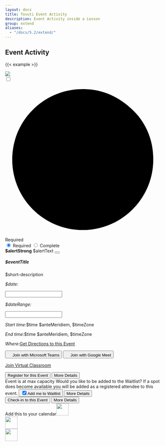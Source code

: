 ```yaml
---
layout: docs
title: Tovuti Event Activity
description: Event Activity inside a Lesson
group: extend
aliases:
  - "/docs/5.2/extend/"
---
```




## Event Activity

<!-- markdownlint-disable -->
{{< example >}}
  <div class="row gap-2">
    <div class="col-12 d-flex flex-fill col-lg-8">
      <div class="border rounded shadow-sm">
        <div class="card border border-0 overflow-hidden">
          <div class="row g-0">
            <div class="col-lg-2 d-sm-block border border-0 position-relative">
              <img src="/docs/5.2/assets/img/tovuti/space3.jpg"
                class="border border-0 d-sm-blocks object-fit-cover img-fluid border-0 h-100">
              <div class="position-absolute top-0 start-0 rounded mx-2 my-2 p-2" x-ref="picker" type="span">
              <label class="toggleButton">
                  <input type="checkbox">
                  <div><svg viewBox="0 0 44 44"><path d="M14,24 L21,31 L39.7428882,11.5937758 C35.2809627,6.53125861 30.0333333,4 24,4 C12.95,4 4,12.95 4,24 C4,35.05 12.95,44 24,44 C35.05,44 44,35.05 44,24 C44,19.3 42.5809627,15.1645919 39.7428882,11.5937758" transform="translate(-2.000000, -2.000000)"></path></svg></div>Required</label></div>
            </div>
            <div class="col-lg-10 p-0">
            <div class="btn-group-vertical w-100 rounded-0 border-bottom" role="group" aria-label="Horizontal radio toggle button group">
  <input type="radio" class="btn-check" name="vbtn-radio" id="vbtn-radio1" autocomplete="off" checked>
  <label class="btn bg-danger bg-opacity-25 text-danger rounded-0 border-0" for="vbtn-radio1"><i class="fa fa-circle-xmark me-2"></i>Required</label>
  <input type="radio" class="btn-check text-success" name="vbtn-radio" id="vbtn-radio2" autocomplete="off">
  <label class="btn bg-success bg-opacity-25 text-success rounded-0 border-0" for="vbtn-radio2"><i class="fa fa-circle-check me-2"></i>Complete</label>
</div>
              <div class="alert alert-warning alert-dismissible fade show rounded-0 text-start mb-0" role="alert">
                <strong>$alertStrong</strong> $alertText
                <button type="button" class="btn-close" data-bs-dismiss="alert" aria-label="Close"></button>
              </div>
              <div class="card-body p-0">
                <div class="p-4 text-start">
                  <h5 class="card-title" contenteditable="true">$eventTitle<div class="isEditable"></div></h5>
                  <p class="position-relative mb-0" contenteditable="true">$short-description<span class="isEditable"></span></p>
                </div>
                <div class="hstack flex-wrap gap-1 p-3 w-100 border-top">
                      <div class="d-flex flex-wrap" x-data="{ value: ['11/09/2022'],
                              init() {
                                  let picker = flatpickr(this.$refs.picker, {
                                      dateFormat: 'm/d/Y',
                                      defaultDate: this.value,
                                      onChange: (date, dateString) => {
                                          this.value = dateString.split(' to ')  } })
                                  this.$watch('value', () => picker.setDate(this.value)) }, }">
                          <p class="ps-2 py-2 my-0"><i class="fa fa-calendar me-2"></i><em class="fw-bold fst-normal me-1">$date:</em></p>
                          <input class="border-0 ps-0 w-auto" x-ref="picker" type="text">
                      </div>
                      <div class="d-flex w-100 justify-content-start" x-data="{ value: ['11/09/2022', ' 11/27/2022'],
                              init() {
                                  let picker = flatpickr(this.$refs.picker, {
                                       mode: 'range',
                                      dateFormat: 'm/d/Y',
                                      defaultDate: this.value,
                                      onChange: (date, dateString) => {
                                          this.value = dateString.split(' to ')  } })
                                  this.$watch('value', () => picker.setDate(this.value)) }, }">
                          <p class="ps-2 py-2 my-0 text-start"><i class="fa fa-calendar me-2"></i><em class="fw-bold fst-normal me-1">$dateRange:</em></p>
                          <input class="border-0 ps-0 w-auto align-item-start" x-ref="picker" type="text">
                      </div>
                      <p class="ps-2 py-2 my-0 text-start w-100"><i class="fa fa-clock me-2"></i><em
                      class="fw-bold fst-normal me-1 w-100">Start time:</em>$time $anteMeridiem, $timeZone</p>
                      <p class="ps-2 py-2 my-0 text-start w-100"><i class="fa fa-alarm-clock me-2"></i><em
                      class="fw-bold fst-normal me-1">End time:</em>$time $anteMeridiem, $timeZone</p>
                      <p class="ps-2 py-2 my-0 text-start"><i class="fa fa-map me-2"></i><em
                      class="fw-bold fst-normal me-1">Where:</em><a href="">Get Directions to this Event</a></p>
                      <button type="button" class="btn btn-link ps-2 py-2 d-flex gap-2 justify-content-start align-items-center w-100"><img src="/docs/5.2/assets/img/tovuti/logos/teams.svg" class="object-fit-cover img-fluid text-decoration-none" style="height: 16px;">Join with Microsoft Teams</button>
                      <button type="button" class="btn btn-link ps-2 py-2 d-flex gap-2 justify-content-start align-items-center w-100"><img src="/docs/5.2/assets/img/tovuti/logos/g-meet.svg" class="object-fit-cover img-fluid text-decoration-none" style="height: 16px;">Join with Google Meet</button>
                      <p class="ps-2 py-2 my-0 w-100 text-start"><i class="fa fa-circle-video me-2"></i><a href="">Join Virtual Classroom</a></p>
                </div>
                <div
                  class="hstack bg-light flex-wrap gap-3 p-3 w-100 border-top align-items-bottom justify-content-between h-100">
                  <button type="button"
                    class="btn btn-link  text-decoration-none d-flex gap-2 justify-content-center align-items-center"><i
                      class="fa fa-right-to-bracket"></i>Register for this Event</button>
                  <button type="button" class="btn btn-brand-white border text-black text-decoration-none d-flex gap-2 justify-content-center align-items-center ps-2"><i class="fa fa-arrow-right"></i>More Details</button>
                </div>
                <div
                  class="hstack bg-light flex-wrap gap-3 p-3 w-100 border-top align-items-bottom justify-content-between h-100">
                  <span
                    class="bg-danger bg-opacity-10 p-2 rounded text-danger text-decoration-none d-flex gap-2 justify-content-center align-items-center"><i
                      class="fa fa-circle-xmark"></i>Event is at max capacity</span>
                  <span
                    class="text-start">Would you like to be added to the Waitlist? If a spot does become available you will be added as a registered attendee to this event.</span>
                  <button type="button" class="btn bg-warning border border-warning bg-opacity-10 text-black text-decoration-none d-flex gap-2 justify-content-center align-items-center ps-2"><input class="form-check-input m-0 p-22" type="checkbox" value="" id="flexCheckChecked" checked><label class="form-check-label" for="flexCheckChecked">Add me to Waitlist</label></button>
                  <button type="button" class="btn btn-brand-white border text-black text-decoration-none d-flex gap-2 justify-content-center align-items-center ps-2"><i class="fa fa-arrow-right"></i>More Details</button>
                </div>
                <div
                  class="hstack bg-light flex-wrap gap-3 p-3 w-100 border-top align-items-bottom justify-content-between h-100">
                  <button type="button"
                    class="btn btn-link  text-decoration-none d-flex gap-2 justify-content-center align-items-center"><i
                      class="fa-solid fa-check-to-slot"></i>Check-in to this Event</button>
                  <button type="button" class="btn btn-brand-white border text-black text-decoration-none d-flex gap-2 justify-content-center align-items-center ps-2"><i class="fa fa-arrow-right"></i>More Details</button>
                </div>
                <div class="hstack flex-wrap gap-1 p-3 w-100 border-top justify-content-evenly text-center"><span class="w-100 mb-2" data-ace='{"title":"$eventName","desc":"Event 2 description","location":"Location of Event 2","time":{"start":"March 27, 2016 12:00:00", "end":"November 10th, 2022 14:00:00", "zone":"+05:30"}, "organizer":{"name":"Tovuti LMS", "email": "bryan@tovutiteam.com"}}'>Add this to your calendar</span><a><img src="/docs/5.2/assets/img/tovuti/calendar/calendar_google.svg" class="w-auto" style="height:40px;"></a><div class="vr"></div><a><img src="/docs/5.2/assets/img/tovuti/calendar/calendar_iCloud.svg" class="w-auto" style="height:40px;"></a><div class="vr"></div><a><img src="/docs/5.2/assets/img/tovuti/calendar/calendar_yahoo.svg" class="w-auto" style="height:40px;"></a></div>
                <script>
                  $( ".addToCal" ).on( "click", function(){
                      $( this ).toggleClass( "open" );
                  } );

                  $( ".addToCalOptions a" ).on( "click", function(){
                      var $this = $( this ),
                          data = $this.closest( ".container" ).find( "button" ).data( "ace" ),
                          type = $this.data( "type" ),
                          url = "";
                      // console.log( data );
                      console.log( type );
                      switch( type ){
                          case "google":
                              url = getUrl_google( data );
                              break;
                          case "yahoo":
                              url = getUrl_yahoo( data );
                              break;
                          case "hotmail":
                              url = getUrl_hotmail( data );
                              break;
                          case "ics":
                              // Logic to download ics file.
                              break;
                          default:
                              break;
                      }
                      console.log( url );
                      window.open( url, '_blank' );
                  } );


                  function getUrl_google( data ) {
                      var url = 'https://www.google.com/calendar/event?action=TEMPLATE';
                      url += '&text=' + encodeURIComponent(data.title);
                      url += '&details=' + encodeURIComponent(data.desc);
                      url += '&location=' + encodeURIComponent(data.location);
                      url += '&dates=' + encodeURIComponent(_getUTCTime(data.time.start, data.time.zone) + '/' + _getUTCTime(data.time.end, data.time.zone));  // time needs to be sent as UTC and let Google handle converting to local
                      url += '&sprop=website:' + encodeURIComponent(data.url);
                      url += '&sprop=name:' + encodeURIComponent(data.organizer.name);
                      return url;
                  }
                  function getUrl_yahoo( data ) {
                      var url = 'http://calendar.yahoo.com?v=60';
                      url += '&TITLE=' + encodeURIComponent(data.title);
                      url += '&DESC=' + encodeURIComponent(data.desc);
                      url += '&URL=' + encodeURIComponent(data.url);
                      url += '&in_loc=' + encodeURIComponent(data.location);
                      url += '&ST=' + _getUTCTime(data.time.start, data.time.zone);
                      url += '&DUR=' + _getDateDiff(data.time.start, data.time.end);
                      return url;
                  }
                  function getUrl_hotmail( data ) {
                      var url = 'https://bay02.calendar.live.com/calendar/calendar.aspx?rru=addevent';
                      url += '&dtstart=' + _getUTCTime(data.time.start, data.time.zone);
                      url += '&dtend=' + _getUTCTime(data.time.end, data.time.zone);
                      url += '&summary=' + encodeURIComponent(data.title);
                      url += '&location=' + encodeURIComponent(data.location);
                      url += '&description=' + encodeURIComponent(data.desc);
                      url += '&allday=' + "false";
                      url += '&uid=' + "";
                      return url;
                  }

                  function _getUTCTime( dateObj, zone ) {
                      var newDateObj = _adjustToUTC(dateObj, zone);
                      return _getDatePart(newDateObj.getFullYear(),4) + _getDatePart(newDateObj.getMonth()+1,2) + _getDatePart(newDateObj.getDate(),2) + 'T' + _getDatePart(newDateObj.getHours(),2) + _getDatePart(newDateObj.getMinutes(),2) + _getDatePart(newDateObj.getSeconds(),2) + 'Z';
                  }

                  function _getDatePart(part, digits){
                      part = part.toString();
                      while(part.length < digits) {
                          part = '0' + part;
                      }
                      return part;
                  }

                  function _adjustToUTC(dateObj, zone){
                      var dateOut = new Date(dateObj),
                      hours, mins;

                      if(isNaN(dateOut.getTime())) {
                          return new Date();
                      }

                      // adjust to UTC
                      hours = zone.substring(1,3);
                      mins = zone.substring(4,6);
                      if(zone.substring(0,1) === '-') {
                          dateOut.setHours(dateOut.getHours() + (hours-0));
                          dateOut.setMinutes(dateOut.getMinutes() + (mins-0));
                      } else {
                          dateOut.setHours(dateOut.getHours() - hours);
                          dateOut.setMinutes(dateOut.getMinutes() - mins);
                      }
                      return dateOut;
                  }

                  function _getDateDiff(startDate, endDate) {
                      var diff = Math.floor((endDate - startDate)/60000),
                      hours = Math.floor(diff/60),
                      mins = diff - (hours * 60);
                      return this._getDatePart(hours,2) + this._getDatePart(mins,2);
                  }
                </script>
                <div
                  class="hstack bg-success flex-wrap gap-3 p-3 w-100 border-top align-items-bottom justify-content-between h-100 ps-4">
                  <span
                    class="text-decoration-none d-flex gap-2 ps-1 text-light justify-content-center align-items-center "><i
                      class="fa-solid fa-check"></i>You're Registered!</span>
                  <button type="button" class="btn btn-light text-black text-decoration-none d-flex gap-2 justify-content-center align-items-center ps-2"><i class="fa fa-arrow-right"></i>More Details</button>
                </div>
              </div>
            </div>
          </div>
        </div>
      </div>
    </div>
    <div class="col-12 col-md-4 d-flex flex-fill w-auto h-100">
      <div class="d-flex flex-fill w-100 bg-light flex-column p-0 border rounded shadow-sm">
        <div class="d-flex align-items-center justify-content-center gap-2 p-3 border-bottom text-success">
          <i class="fa-solid fa-circle-check"></i><span>Lesson Complete</span>
        </div>
        <div class="d-flex flex-column flex-lg-row align-items-center justify-content-center p-3 gap-3">
          <button type="button" class="btn btn-success w-md-auto"><i
              class="fa-solid fa-circle-check"></i></button>
          <div class="object-fit-cover next-lesson-cover rounded" style="background-image: url(/docs/5.2/assets/img/tovuti/pricing-modifiers/img/illustration.jpg); min-width:140px; min-height:140px; max-width: 100%; max-height: 100%; width: 100%; height:auto; aspect-ratio: 1 / 1; background-position: 50% 50%;">
          </div>
          <button type="button" class="btn btn-dark w-md-auto"><i class="fa-solid fa-unlock"></i></button>
        </div>
        <div class="d-flex align-items-center justify-content-center p-3 border-top gap-2">
          <a class="d-flex align-items-center justify-content-center gap-2 text-decoration-none"><i
              class="fa-solid fa-forward"></i>
            <h6 class="my-0 fw-normal">Continue to next Lesson</h6>
          </a>
        </div>
      </div>
    </div>
  </div>
{{< /example >}}


<!-- markdownlint-restore -->
